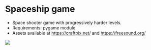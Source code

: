 # Spaceship game

- Space shooter game with progressively harder levels.
- Requirements: pygame module
- Assets available at https://craftpix.net/ and https://freesound.org/


![](/assets/img/github_gif.gif)


